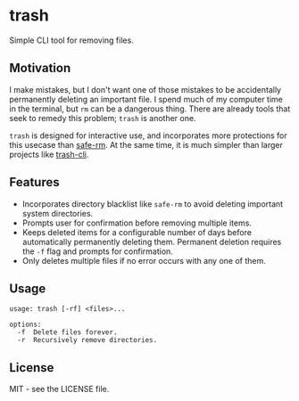 # trash

Simple CLI tool for removing files.

## Motivation

I make mistakes, but I don't want one of those mistakes to be accidentally
permanently deleting an important file. I spend much of my computer time in the
terminal, but `rm` can be a dangerous thing. There are already tools that seek
to remedy this problem; `trash` is another one. 

`trash` is designed for interactive use, and incorporates more protections for
this usecase than [safe-rm](https://launchpad.net/safe-rm). At the same time,
it is much simpler than larger projects like
[trash-cli](http://code.google.com/p/trash-cli/).

## Features
* Incorporates directory blacklist like `safe-rm` to avoid deleting important
  system directories.
* Prompts user for confirmation before removing multiple items.
* Keeps deleted items for a configurable number of days before automatically
  permanently deleting them. Permanent deletion requires the `-f` flag and
  prompts for confirmation.
* Only deletes multiple files if no error occurs with any one of them.

## Usage
```
usage: trash [-rf] <files>...

options:
  -f  Delete files forever.
  -r  Recursively remove directories.
```

## License
MIT - see the LICENSE file.
